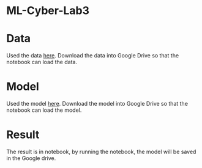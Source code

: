 # ML-Cyber-Lab3
# Data
Used the data [here](https://drive.google.com/drive/folders/1Rs68uH8Xqa4j6UxG53wzD0uyI8347dSq). Download the data into Google Drive so that the notebook can load the data.
# Model
Used the model [here](https://github.com/csaw-hackml/CSAW-HackML-2020/tree/master/lab3/models). Download the model into Google Drive so that the notebook can load the model.
# Result
The result is in notebook, by running the notebook, the model will be saved in the Google drive.
